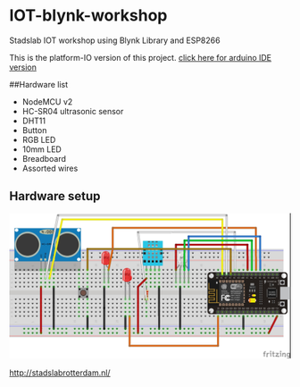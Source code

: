# IOT-blynk-workshop
Stadslab IOT workshop using Blynk Library and ESP8266

This is the platform-IO version of this project.
[click here for arduino IDE version](/tree/main)

##Hardware list
* NodeMCU v2
* HC-SR04 ultrasonic sensor
* DHT11
* Button
* RGB LED
* 10mm LED
* Breadboard
* Assorted wires

## Hardware setup
![](/IOT-setup2.jpg)

http://stadslabrotterdam.nl/
